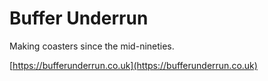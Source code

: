 # Buffer Underrun

Making coasters since the mid-nineties.

[https://bufferunderrun.co.uk](https://bufferunderrun.co.uk)